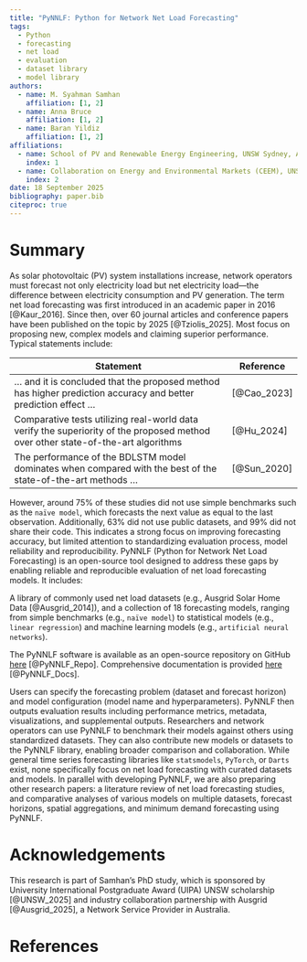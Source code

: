 ```yaml
---
title: "PyNNLF: Python for Network Net Load Forecasting"
tags:
  - Python
  - forecasting
  - net load
  - evaluation
  - dataset library
  - model library
authors:
  - name: M. Syahman Samhan
    affiliation: [1, 2]
  - name: Anna Bruce
    affiliation: [1, 2]
  - name: Baran Yildiz
    affiliation: [1, 2]
affiliations:
  - name: School of PV and Renewable Energy Engineering, UNSW Sydney, Australia
    index: 1
  - name: Collaboration on Energy and Environmental Markets (CEEM), UNSW Sydney, Australia
    index: 2
date: 18 September 2025
bibliography: paper.bib
citeproc: true
---
```


# Summary
As solar photovoltaic (PV) system installations increase, network operators must forecast not only electricity load but net electricity load—the difference between electricity consumption and PV generation. The term net load forecasting was first introduced in an academic paper in 2016 [@Kaur_2016]. Since then, over 60 journal articles and conference papers have been published on the topic by 2025 [@Tziolis_2025]. Most focus on proposing new, complex models and claiming superior performance. Typical statements include:

| Statement                                                                                                                        | Reference         |
|----------------------------------------------------------------------------------------------------------------------------------|-------------------|
| … and it is concluded that the proposed method has higher prediction accuracy and better prediction effect …                    | [@Cao_2023]       |
| Comparative tests utilizing real-world data verify the superiority of the proposed method over other state-of-the-art algorithms | [@Hu_2024]        |
| The performance of the BDLSTM model dominates when compared with the best of the state-of-the-art methods …                     | [@Sun_2020]       |



However, around 75% of these studies did not use simple benchmarks such as the `naïve model`, which forecasts the next value as equal to the last observation. Additionally, 63% did not use public datasets, and 99% did not share their code. This indicates a strong focus on improving forecasting accuracy, but limited attention to standardizing evaluation process, model reliability and reproducibility.
PyNNLF (Python for Network Net Load Forecasting) is an open-source tool designed to address these gaps by enabling reliable and reproducible evaluation of net load forecasting models. It includes:

A library of commonly used net load datasets (e.g., Ausgrid Solar Home Data [@Ausgrid_2014]), and a collection of 18 forecasting models, ranging from simple benchmarks (e.g., `naïve model`) to statistical models (e.g., `linear regression`) and machine learning models (e.g., `artificial neural networks`).


The PyNNLF software is available as an open-source repository on GitHub [here](https://github.com/mssamhan31/PyNNLF) [@PyNNLF_Repo]. Comprehensive documentation is provided [here](https://mssamhan31.github.io/PyNNLF/) [@PyNNLF_Docs].

Users can specify the forecasting problem (dataset and forecast horizon) and model configuration (model name and hyperparameters). PyNNLF then outputs evaluation results including performance metrics, metadata, visualizations, and supplemental outputs.
Researchers and network operators can use PyNNLF to benchmark their models against others using standardized datasets. They can also contribute new models or datasets to the PyNNLF library, enabling broader comparison and collaboration.
While general time series forecasting libraries like `statsmodels`, `PyTorch`, or `Darts` exist, none specifically focus on net load forecasting with curated datasets and models.
In parallel with developing PyNNLF, we are also preparing other research papers: a literature review of net load forecasting studies, and comparative analyses of various models on multiple datasets, forecast horizons, spatial aggregations, and minimum demand forecasting using PyNNLF.

# Acknowledgements
This research is part of Samhan’s PhD study, which is sponsored by University International Postgraduate Award (UIPA) UNSW scholarship [@UNSW_2025] and industry collaboration partnership with Ausgrid [@Ausgrid_2025], a Network Service Provider in Australia.

# References